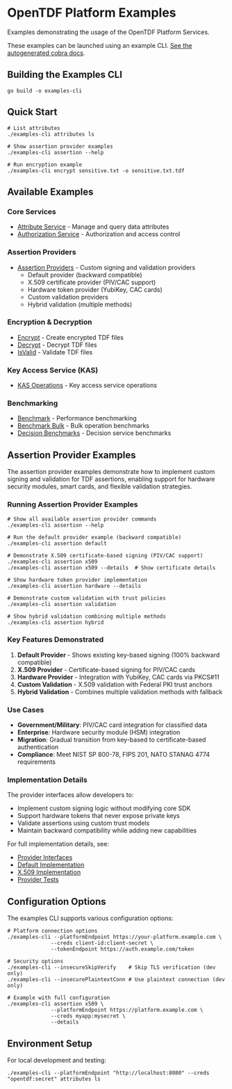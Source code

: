 # OpenTDF Platform Examples

Examples demonstrating the usage of the OpenTDF Platform Services.

These examples can be launched using an example CLI.
[See the autogenerated cobra docs](./docs/examples.md).

## Building the Examples CLI

```shell
go build -o examples-cli
```

## Quick Start

```shell
# List attributes
./examples-cli attributes ls

# Show assertion provider examples
./examples-cli assertion --help

# Run encryption example
./examples-cli encrypt sensitive.txt -o sensitive.txt.tdf
```

## Available Examples

### Core Services
- [Attribute Service](./cmd/attributes.go) - Manage and query data attributes
- [Authorization Service](./cmd/authorization.go) - Authorization and access control

### Assertion Providers
- [Assertion Providers](./cmd/assertion.go) - Custom signing and validation providers
  - Default provider (backward compatible)
  - X.509 certificate provider (PIV/CAC support)
  - Hardware token provider (YubiKey, CAC cards)
  - Custom validation providers
  - Hybrid validation (multiple methods)

### Encryption & Decryption
- [Encrypt](./cmd/encrypt.go) - Create encrypted TDF files
- [Decrypt](./cmd/decrypt.go) - Decrypt TDF files
- [IsValid](./cmd/isvalid.go) - Validate TDF files

### Key Access Service (KAS)
- [KAS Operations](./cmd/kas.go) - Key access service operations

### Benchmarking
- [Benchmark](./cmd/benchmark.go) - Performance benchmarking
- [Benchmark Bulk](./cmd/benchmark_bulk.go) - Bulk operation benchmarks
- [Decision Benchmarks](./cmd/benchmark_decision.go) - Decision service benchmarks

## Assertion Provider Examples

The assertion provider examples demonstrate how to implement custom signing and validation for TDF assertions, enabling support for hardware security modules, smart cards, and flexible validation strategies.

### Running Assertion Provider Examples

```shell
# Show all available assertion provider commands
./examples-cli assertion --help

# Run the default provider example (backward compatible)
./examples-cli assertion default

# Demonstrate X.509 certificate-based signing (PIV/CAC support)
./examples-cli assertion x509
./examples-cli assertion x509 --details  # Show certificate details

# Show hardware token provider implementation
./examples-cli assertion hardware --details

# Demonstrate custom validation with trust policies
./examples-cli assertion validation

# Show hybrid validation combining multiple methods
./examples-cli assertion hybrid
```

### Key Features Demonstrated

1. **Default Provider** - Shows existing key-based signing (100% backward compatible)
2. **X.509 Provider** - Certificate-based signing for PIV/CAC cards
3. **Hardware Provider** - Integration with YubiKey, CAC cards via PKCS#11
4. **Custom Validation** - X.509 validation with Federal PKI trust anchors
5. **Hybrid Validation** - Combines multiple validation methods with fallback

### Use Cases

- **Government/Military**: PIV/CAC card integration for classified data
- **Enterprise**: Hardware security module (HSM) integration
- **Migration**: Gradual transition from key-based to certificate-based authentication
- **Compliance**: Meet NIST SP 800-78, FIPS 201, NATO STANAG 4774 requirements

### Implementation Details

The provider interfaces allow developers to:
- Implement custom signing logic without modifying core SDK
- Support hardware tokens that never expose private keys
- Validate assertions using custom trust models
- Maintain backward compatibility while adding new capabilities

For full implementation details, see:
- [Provider Interfaces](../sdk/assertion_provider.go)
- [Default Implementation](../sdk/assertion_default_provider.go)
- [X.509 Implementation](../sdk/assertion_x5c_provider.go)
- [Provider Tests](../sdk/assertion_provider_test.go)

## Configuration Options

The examples CLI supports various configuration options:

```shell
# Platform connection options
./examples-cli --platformEndpoint https://your-platform.example.com \
              --creds client-id:client-secret \
              --tokenEndpoint https://auth.example.com/token

# Security options
./examples-cli --insecureSkipVerify    # Skip TLS verification (dev only)
./examples-cli --insecurePlaintextConn # Use plaintext connection (dev only)

# Example with full configuration
./examples-cli assertion x509 \
              --platformEndpoint https://platform.example.com \
              --creds myapp:mysecret \
              --details
```

## Environment Setup

For local development and testing:

```shell
./examples-cli --platformEndpoint "http://localhost:8080" --creds "opentdf:secret" attributes ls
```
